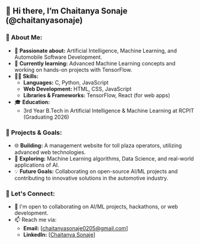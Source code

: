 ## 👋 Hi there, I’m Chaitanya Sonaje (@chaitanyasonaje)

### 🚀 About Me:
- 👀 **Passionate about:** Artificial Intelligence, Machine Learning, and Automobile Software Development.
- 🌱 **Currently learning:** Advanced Machine Learning concepts and working on hands-on projects with TensorFlow.
- 🧑‍💻 **Skills:**  
  - **Languages:** C, Python, JavaScript  
  - **Web Development:** HTML, CSS, JavaScript  
  - **Libraries & Frameworks:** TensorFlow, React (for web apps)
- 🎓 **Education:**  
  - 3rd Year B.Tech in Artificial Intelligence & Machine Learning at RCPIT (Graduating 2026)

### 🔭 Projects & Goals:
- 🌐 **Building:** A management website for toll plaza operators, utilizing advanced web technologies.
- 🤖 **Exploring:** Machine Learning algorithms, Data Science, and real-world applications of AI.
- 💡 **Future Goals:** Collaborating on open-source AI/ML projects and contributing to innovative solutions in the automotive industry.

### 💬 Let's Connect:
- 💼 I'm open to collaborating on AI/ML projects, hackathons, or web development.
- 📫 Reach me via:  
  - **Email:** [chaitanyasonaje0205@gmail.com]  
  - **LinkedIn:** [[Chaitanya Sonaje](https://www.linkedin.com/in/chaitanya-sonaje-9a3293257/)]

